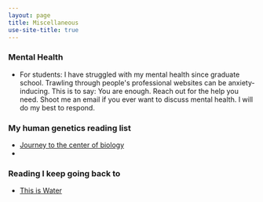 ```yaml
---
layout: page
title: Miscellaneous
use-site-title: true
---
```

### Mental Health
* For students: I have struggled with my mental health since graduate school. Trawling through people's professional websites can be anxiety-inducing. This is to say: You are enough. Reach out for the help you need.  Shoot me an email if you ever want to discuss mental health. I will do my best to respond.

### My human genetics reading list
* <a href="https://science.sciencemag.org/content/287/5459/1777.long">Journey to the center of biology</a>
* 

### Reading I keep going back to
* <a href="https://www.youtube.com/watch?v=8CrOL-ydFMI">This is Water</a>
